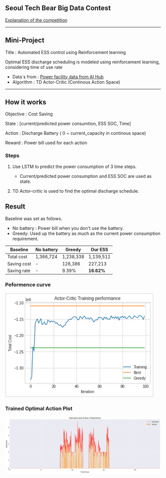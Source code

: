 ## Seoul Tech Bear Big Data Contest
[Explanation of the competition](https://iise.seoultech.ac.kr/notice/faculty_announcements_/?do=view&profboardidx=0&bnum=1302&bidx=508665&cate=7&allboard=false&nowpage=2)

----

## Mini-Project 
Title : Automated ESS control using Reinforcement learning 

Optimal ESS discharge scheduling is modeled using reinforcement learning, considering time of use rate

+ Data`s from :  [Power facility data from AI Hub]( https://aihub.or.kr/aidata/30759)
+ Algorithm : TD Actor-Critic (Continous Action Space)

-----
## How it works 

Objective : Cost Saving 

State : [current/predicted power consumtion, ESS SOC, Time] 

Action :  Discharge Battery ( 0 ~ current_capacity in continous space)

Reward : Power bill used for each action

### Steps 
1. Use LSTM to predict the power consumption of 3 time steps.
	+ Current/predicted power consumption and ESS SOC are used as state.

2. TD Actor-critic is used to find the optimal discharge schedule.

## Result 
Baseline was set as follows.

+ No battery : Power bill when you don't use the battery.
+ Greedy: Used up the battery as much as the current power consumption requirement.

Baseline|No battery|Greedy| Our ESS |
|------|---|---|---|
|Total cost|1,366,724|1,238,338|1,139,511|
|Saving cost|-|128,386|227,213|
|Saving rate|-|9.39%| **16.62%**  |

### Peformence curve
![Performence curve](figure2.PNG )


### Trained Optimal Action Plot
![Action](figure1.PNG)



